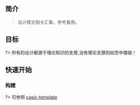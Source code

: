 ## 简介
> 设计模式相关汇集，参考备用。
## 目标
?> 所有的设计都源于理论知识的支撑,没有理论支撑则如空中楼阁！

## 快速开始

### 构建 <!-- {docsify-ignore} -->

?> 可参照  [casic-template](https://github.com/liwenhao666/casic-template ':crossorgin')  


